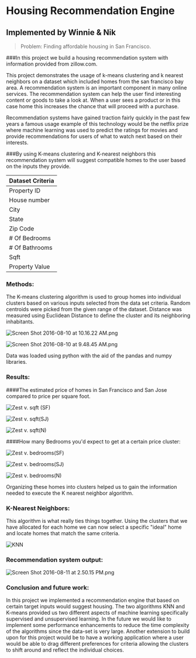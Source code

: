 # Housing Recommendation Engine

## Implemented by Winnie & Nik

> Problem:
Finding affordable housing in San Francisco.

###In this project we build a housing recommendation system with information provided from zillow.com.


This project demonstrates the usage of k-means clustering and k nearest neighbors on a dataset which included homes from the san francisco bay area. A recommendation system is an important component in many online services. The recommendation system can help the user find interesting content or goods to take a look at. When a user sees a product or in this case home this increases the chance that will proceed with a purchase.
  
Recommendation systems have gained traction fairly quickly in the past few years a famous usage example of this technology would be the netflix prize where machine learning was used to predict the ratings for movies and provide recommendations for users of what to watch next based on their interests. 
  
###By using K-means clustering and K-nearest neighbors this recommendation system will suggest compatible homes to the user based on the inputs they provide.

| Dataset Criteria |
|------------------|
| Property ID      |
| House number     |
| City             |
| State            |
| Zip Code         |
| # Of Bedrooms    |
| # Of Bathrooms   |
| Sqft             |
| Property Value   |

### Methods:

The K-means clustering algorithm is used to group homes into individual clusters based on various inputs selected from the data set criteria.
Random centroids were picked from the given range of the dataset. Distance was measured using Euclidean Distance to define the cluster and its neighboring inhabitants.

![Screen Shot 2016-08-10 at 10.16.22 AM.png](https://s9.postimg.org/nqv517wvj/Screen_Shot_2016_08_10_at_10_16_22_AM.png)

![Screen Shot 2016-08-10 at 9.48.45 AM.png](https://s10.postimg.org/g558e7lmh/Screen_Shot_2016_08_10_at_9_48_45_AM.png)

Data was loaded using python with the aid of the pandas and numpy libraries.
 
### Results:

####The estimated price  of homes in San Francisco and San Jose compared to price per square foot.

![Zest v. sqft (SF)](http://g.recordit.co/UDT2gRkMrq.gif)

![Zest v. sqft(SJ)](http://g.recordit.co/zERsuQoRyJ.gif)

![Zest v. sqft(N)](http://g.recordit.co/6k825Wel8Q.gif)


####How many Bedrooms you'd expect to get at a certain price cluster:

![Zest v. bedrooms(SF)](http://g.recordit.co/KTZoBi7jTF.gif)

![Zest v. bedrooms(SJ)](http://g.recordit.co/R6z7e7JqZY.gif)

![Zest v. bedrooms(N)](http://g.recordit.co/eZ8aVoPB5N.gif)


Organizing these homes into clusters helped us to gain the information needed to execute the K nearest neighbor algorithm.

### K-Nearest Neighbors:

This algorithm is what really ties things together. Using the clusters that we have allocated for each home we can now select a specific "ideal" home and locate homes that match the same criteria.

![KNN](https://predictoanalycto.files.wordpress.com/2014/06/selection_004.png)

### Recommendation system output:

![Screen Shot 2016-08-11 at 2.50.15 PM.png](https://s10.postimg.org/c4q0asvmh/Screen_Shot_2016_08_11_at_2_50_15_PM.png)

### Conclusion and future work:

In this project we implemented a recommendation engine that based on certain target inputs would suggest housing. The two algorithms KNN and K-means provided us two different aspects of machine learning specifically supervised and unsupervised learning. In the future we would like to implement some performance enhancements to reduce the time complexity of the algorithms since the data-set is very large. Another extension to build upon for this project would be to have a working application where a user would be able to drag different preferences for criteria allowing the clusters to shift around and reflect the individual choices.


